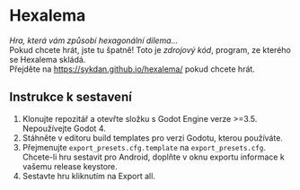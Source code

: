 # Hexalema

*Hra, která vám způsobí hexagonální dilema...*  
Pokud chcete hrát, jste tu špatně! Toto je *zdrojový kód*, program, ze kterého se Hexalema skládá.  
Přejděte na https://sykdan.github.io/hexalema/ pokud chcete hrát.  

## Instrukce k sestavení
1) Klonujte repozitář a otevřte složku s Godot Engine verze >=3.5. Nepoužívejte Godot 4.
2) Stáhněte v editoru build templates pro verzi Godotu, kterou používáte.
3) Přejmenujte `export_presets.cfg.template` na `export_presets.cfg`. Chcete-li hru sestavit pro Android, doplňte v oknu exportu informace k vašemu release keystore.
4) Sestavte hru kliknutím na Export all.
